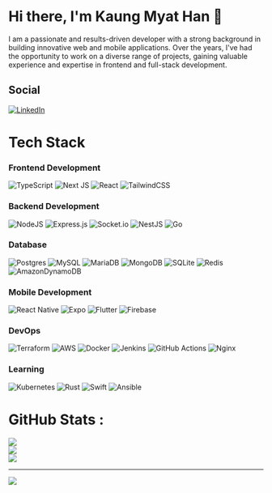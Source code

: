 # Hi there, I'm Kaung Myat Han 👋
I am a passionate and results-driven developer with a strong background in building innovative web and mobile applications. Over the years, I've had the opportunity to work on a diverse range of projects, gaining valuable experience and expertise in frontend and full-stack development.<br><be>

## Social
[![LinkedIn](https://img.shields.io/badge/LinkedIn-%230077B5.svg?logo=linkedin&logoColor=white)](https://www.linkedin.com/in/kaung-myat-han-78734017a/)

# Tech Stack

### Frontend Development
![TypeScript](https://img.shields.io/badge/typescript-%23007ACC.svg?style=for-the-badge&logo=typescript&logoColor=white) ![Next JS](https://img.shields.io/badge/Next-black?style=for-the-badge&logo=next.js&logoColor=white) ![React](https://img.shields.io/badge/react-%2320232a.svg?style=for-the-badge&logo=react&logoColor=%2361DAFB) ![TailwindCSS](https://img.shields.io/badge/tailwindcss-%2338B2AC.svg?style=for-the-badge&logo=tailwind-css&logoColor=white)
### Backend Development
![NodeJS](https://img.shields.io/badge/node.js-6DA55F?style=for-the-badge&logo=node.js&logoColor=white) ![Express.js](https://img.shields.io/badge/express.js-%23404d59.svg?style=for-the-badge&logo=express&logoColor=%2361DAFB) ![Socket.io](https://img.shields.io/badge/Socket.io-black?style=for-the-badge&logo=socket.io&badgeColor=010101) ![NestJS](https://img.shields.io/badge/nestjs-%23E0234E.svg?style=for-the-badge&logo=nestjs&logoColor=white)  ![Go](https://img.shields.io/badge/go-%2300ADD8.svg?style=for-the-badge&logo=go&logoColor=white)
### Database
 ![Postgres](https://img.shields.io/badge/postgres-%23316192.svg?style=for-the-badge&logo=postgresql&logoColor=white) ![MySQL](https://img.shields.io/badge/mysql-%2300f.svg?style=for-the-badge&logo=mysql&logoColor=white) ![MariaDB](https://img.shields.io/badge/MariaDB-003545?style=for-the-badge&logo=mariadb&logoColor=white)
 ![MongoDB](https://img.shields.io/badge/MongoDB-%234ea94b.svg?style=for-the-badge&logo=mongodb&logoColor=white) ![SQLite](https://img.shields.io/badge/sqlite-%2307405e.svg?style=for-the-badge&logo=sqlite&logoColor=white)  ![Redis](https://img.shields.io/badge/redis-%23DD0031.svg?style=for-the-badge&logo=redis&logoColor=white) ![AmazonDynamoDB](https://img.shields.io/badge/Amazon%20DynamoDB-4053D6?style=for-the-badge&logo=Amazon%20DynamoDB&logoColor=white)
### Mobile Development
![React Native](https://img.shields.io/badge/react_native-%2320232a.svg?style=for-the-badge&logo=react&logoColor=%2361DAFB) ![Expo](https://img.shields.io/badge/expo-1C1E24?style=for-the-badge&logo=expo&logoColor=#D04A37) ![Flutter](https://img.shields.io/badge/Flutter-%2302569B.svg?style=for-the-badge&logo=Flutter&logoColor=white)
 ![Firebase](https://img.shields.io/badge/firebase-%23039BE5.svg?style=for-the-badge&logo=firebase)
### DevOps
![Terraform](https://img.shields.io/badge/terraform-%235835CC.svg?style=for-the-badge&logo=terraform&logoColor=white) ![AWS](https://img.shields.io/badge/AWS-%23FF9900.svg?style=for-the-badge&logo=amazon-aws&logoColor=white) ![Docker](https://img.shields.io/badge/docker-%230db7ed.svg?style=for-the-badge&logo=docker&logoColor=white) ![Jenkins](https://img.shields.io/badge/jenkins-%232C5263.svg?style=for-the-badge&logo=jenkins&logoColor=white) ![GitHub Actions](https://img.shields.io/badge/github%20actions-%232671E5.svg?style=for-the-badge&logo=githubactions&logoColor=white)
 ![Nginx](https://img.shields.io/badge/nginx-%23009639.svg?style=for-the-badge&logo=nginx&logoColor=white)
### Learning
![Kubernetes](https://img.shields.io/badge/kubernetes-%23326ce5.svg?style=for-the-badge&logo=kubernetes&logoColor=white) 
![Rust](https://img.shields.io/badge/rust-d84f04?style=for-the-badge&logo=rust&logoColor=white) 
![Swift](https://img.shields.io/badge/swift-F54A2A?style=for-the-badge&logo=swift&logoColor=white)
![Ansible](https://img.shields.io/badge/ansible-000000?style=for-the-badge&logo=ansible&logoColor=white)

# GitHub Stats :
![](https://github-readme-stats.vercel.app/api?username=kaungmyathan22&theme=darcula&hide_border=false&include_all_commits=false&count_private=false)<br/>
![](https://github-readme-streak-stats.herokuapp.com/?user=kaungmyathan22&theme=darcula&hide_border=true)<br/>
![](https://github-readme-stats.vercel.app/api/top-langs/?username=kaungmyathan22&theme=darcula&hide_border=true&include_all_commits=true&count_private=false&layout=compact)

---
[![](https://visitcount.itsvg.in/api?id=kaungmyathan22&icon=0&color=0)](https://visitcount.itsvg.in)
